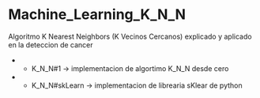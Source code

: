 # Machine_Learning_K_N_N
Algoritmo K Nearest Neighbors (K Vecinos Cercanos) explicado y aplicado en la deteccion de cancer

* - K_N_N#1 -> implementacion de algortimo K_N_N desde cero
* - K_N_N#skLearn -> implementacion de librearia sKlear de python
